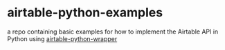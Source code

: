 # airtable-python-examples
a repo containing basic examples for how to implement the Airtable API in Python using [airtable-python-wrapper](https://airtable-python-wrapper.readthedocs.io/en/airtable-python-wrapper/)
